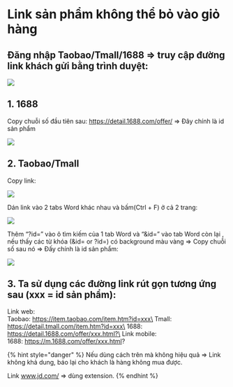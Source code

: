 # Link sản phẩm không thể bỏ vào giỏ hàng

## Đăng nhập Taobao/Tmall/1688 => truy cập đường link khách gửi bằng trình duyệt:

![](https://lh3.googleusercontent.com/HduGa\_FmkfeI0zG2ClrHmEVtu3iY7YscdJTu03uIILHZfhg6Rg9j1UN-XAJ2kwbFlzSC3jSNGQsLGb0Oks5kwQ53BXguqCm-csvVsuQXyDHzXsnWe2d5bruTLQwKKxv7jHBOkZC2DUHr3X6kkQc)

## 1. 1688&#x20;

Copy chuỗi số đầu tiên sau: https://detail.1688.com/offer/ => Đây chính là id sản phẩm

![](https://lh3.googleusercontent.com/Ap95lhYJMzac1iHGZw2-pqQpGC9oWtPSPPVNVXH1VLoV-YRBry06\_LgCI\_xng3NwXbIaH\_b6T6ckEjtN7NQmFBBKCz8kGGG4aWE9fX6xzvHe49Gz2xxPHvjUBhrjjKolRhQ\_fuU7M7Q-7qJ9rrc)

## 2. Taobao/Tmall&#x20;

Copy link:

![](https://lh3.googleusercontent.com/L0rn9xL48VxBBSBO5YcE28-XykadGFQnPHlLk\_eBfcXjopvJ0VCTbQt9LPff-SwDeOgczHTOZI4Y9zbkt2-1k2sCTm4Ou6R7Ub41ub9XycO9PX0Xt2NhPSHtVyR9UY-nUm0ZyhpIk\_c\_xEjAXz0)

Dán link vào 2 tabs Word khác nhau và bấm(Ctrl + F) ở cả 2 trang:

![](https://lh3.googleusercontent.com/mRxEP9dDp5I6yngVjdw0rGvZG3rQlVLt8pwqpHz3M6w8N5J11eC8kmG4TsmHD8muP0oSm\_xiES8BK3qvaQ26zMdxE2IM2\_wVeFYu6Xwv1AuGuMONNtoghbwzKmPP7Zae7FygmF0HaoSrCEe1p6Q)

Thêm “?id=” vào ô tìm kiếm của 1 tab Word và “\&id=” vào tab Word còn lại , nếu thấy các từ khóa (\&id= or ?id=) có background màu vàng => Copy chuỗi số sau nó => Đấy chính là id sản phẩm:

![](https://lh6.googleusercontent.com/-dOF2QzKHWHSg1Ne9ZRluv\_Ns\_F6BeOvBAHVqBUCVIgmEav7CU8lvUWupy0\_EZ2Ca7x3OMtGqC\_r\_1ZVJILIoGN-kcPnAeeM5ql0dx62nX4ovoN1myYJS\_6\_q-zPMCTrBAWl7cYNWjqJqhQ4Hsc)

## **3. T**a sử dụng các đường link rút gọn tương ứng sau (xxx = id sản phẩm):

&#x20;Link web:\
Taobao: https://item.taobao.com/item.htm?id=xxx\
Tmall: https://detail.tmall.com/item.htm?id=xxx\
1688: https://detail.1688.com/offer/xxx.html?\
Link mobile:\
1688: https://m.1688.com/offer/xxx.html?

{% hint style="danger" %}
Nếu dùng cách trên mà không hiệu quả => Link không khả dung, báo lại cho khách là hàng không mua được.

Link www.jd.com/ => dùng extension.
{% endhint %}
